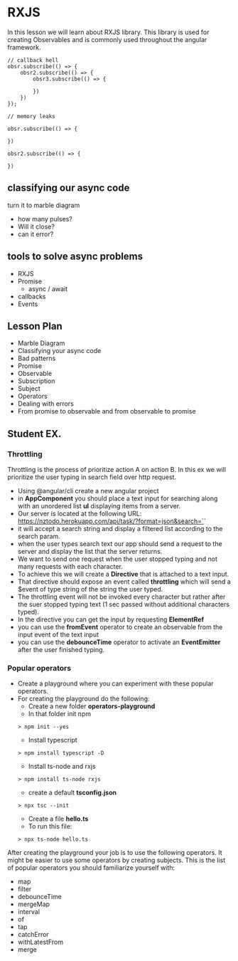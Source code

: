 # RXJS

In this lesson we will learn about RXJS library.
This library is used for creating Observables and is commonly used throughout the angular framework.

```
// callback hell
obsr.subscribe(() => {
	obsr2.subscribe(() => {
		obsr3.subscribe(() => {
			
		})	
	})
});

// memory leaks

obsr.subscribe(() => {
	
})

obsr2.subscribe(() => {
	
})
```

## classifying our async code

turn it to marble diagram
- how many pulses?
- Will it close? 
- can it error?

## tools to solve async problems

- RXJS
- Promise
  - async / await
- callbacks
- Events 

## Lesson Plan

- Marble Diagram
- Classifying your async code
- Bad patterns
- Promise
- Observable
- Subscription
- Subject
- Operators
- Dealing with errors
- From promise to observable and from observable to promise

## Student EX.

### Throttling 

Throttling is the process of prioritize action A on action B.
In this ex we will prioritize the user typing in search field over http request.

- Using @angular/cli create a new angular project
- in **AppComponent** you should place a text input for searching along with an unordered list **ul** displaying items from a server.
- Our server is located at the following URL: 
https://nztodo.herokuapp.com/api/task/?format=json&search=`<search-string>`
- it will accept a search string and display a filtered list according to the search param.
- when the user types search text our app should send a request to the server and display the list that the server returns.
- We want to send one request when the user stopped typing and not many requests with each character.
- To achieve this we will create a **Directive** that is attached to a text input.
- That directive should expose an event called **throttling** which will send a $event of type string of the string the user typed.
- The throttling event will not be invoked every character but rather after the suer stopped typing text (1 sec passed without additional characters typed).
- In the directive you can get the input by requesting **ElementRef** 
- you can use the **fromEvent** operator to create an observable from the input event of the text input
- you can use the **debounceTime** operator to activate an **EventEmitter** after the user finished typing.


### Popular operators

- Create a playground where you can experiment with these popular operators.
- For creating the playground do the following:
  - Create a new folder **operators-playground**
  - In that folder init npm
  ```
  > npm init --yes
  ```
  - Install typescript
  ```
  > npm install typescript -D
  ```
  - Install ts-node and rxjs
  ```
  > npm install ts-node rxjs
  ```
  - create a default **tsconfig.json**
  ```
  > npx tsc --init
  ```
  - Create a file **hello.ts**
  - To run this file:
  ```
  > npx ts-node hello.ts
  ```
After creating the playground your job is to use the following operators.
It might be easier to use some operators by creating subjects.
This is the list of popular operators you should familiarize yourself with:
- map
- filter
- debounceTime
- mergeMap
- interval
- of
- tap
- catchError
- withLatestFrom
- merge

